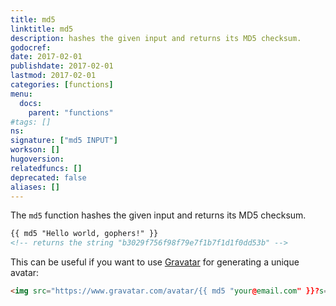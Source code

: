```yaml
---
title: md5
linktitle: md5
description: hashes the given input and returns its MD5 checksum.
godocref:
date: 2017-02-01
publishdate: 2017-02-01
lastmod: 2017-02-01
categories: [functions]
menu:
  docs:
    parent: "functions"
#tags: []
ns:
signature: ["md5 INPUT"]
workson: []
hugoversion:
relatedfuncs: []
deprecated: false
aliases: []
---
```


The `md5` function hashes the given input and returns its MD5 checksum.

```html
{{ md5 "Hello world, gophers!" }}
<!-- returns the string "b3029f756f98f79e7f1b7f1d1f0dd53b" -->
```

This can be useful if you want to use [Gravatar](https://en.gravatar.com/) for generating a unique avatar:

```html
<img src="https://www.gravatar.com/avatar/{{ md5 "your@email.com" }}?s=100&d=identicon">
```
